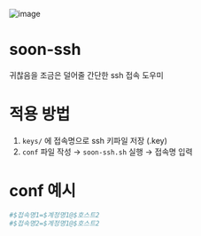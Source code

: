 ![image](https://github.com/kimhyunsoon/soon-secure-shell/assets/60641694/99755db2-76b3-463e-a364-7e5520c9a162)

# soon-ssh
귀찮음을 조금은 덜어줄 간단한 ssh 접속 도우미

# 적용 방법
1. `keys/` 에 접속명으로 ssh 키파일 저장 (.key)
2. `conf` 파일 작성 → `soon-ssh.sh` 실행 → 접속명 입력

# conf 예시
```bash
#$접속명1=$계정명1@$호스트2  
#$접속명2=$계정명1@$호스트2  
```
